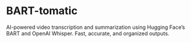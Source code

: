# BART-tomatic
AI-powered video transcription and summarization using Hugging Face’s BART and OpenAI Whisper. Fast, accurate, and organized outputs.
